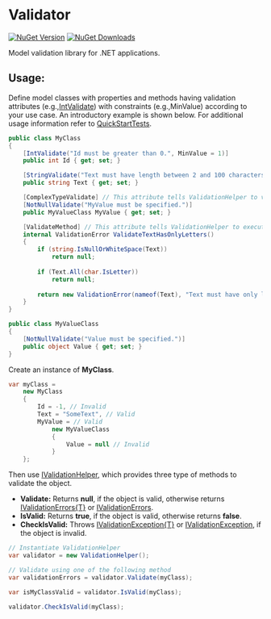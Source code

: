 # Validator

[![NuGet Version](http://img.shields.io/nuget/v/Agero.Core.Validator.svg?style=flat)](https://www.nuget.org/packages/Agero.Core.Validator/) 
[![NuGet Downloads](http://img.shields.io/nuget/dt/Agero.Core.Validator.svg?style=flat)](https://www.nuget.org/packages/Agero.Core.Validator/)

Model validation library for .NET applications.

## Usage:

Define model classes with properties and methods having validation attributes (e.g.,[IntValidate](./Agero.Core.Validator/Attributes/IntValidateAttribute.cs)) with constraints (e.g.,MinValue) according to your use case. An introductory example is shown below. For additional usage information refer to [QuickStartTests](./Agero.Core.Validator.Tests/QuickStartTests.cs).

```csharp
public class MyClass
{
    [IntValidate("Id must be greater than 0.", MinValue = 1)]
    public int Id { get; set; }

    [StringValidate("Text must have length between 2 and 100 characters.", MinLength = 2, MaxLength = 100)]
    public string Text { get; set; }

    [ComplexTypeValidate] // This attribute tells ValidationHelper to validate MyValueClass object
    [NotNullValidate("MyValue must be specified.")]
    public MyValueClass MyValue { get; set; }

    [ValidateMethod] // This attribute tells ValidationHelper to execute this method as part of model validation
    internal ValidationError ValidateTextHasOnlyLetters()
    {
        if (string.IsNullOrWhiteSpace(Text))
            return null;
        
        if (Text.All(char.IsLetter))
            return null;
        
        return new ValidationError(nameof(Text), "Text must have only letters.");
    }
}

public class MyValueClass
{
    [NotNullValidate("Value must be specified.")]
    public object Value { get; set; }
}
```

Create an instance of **MyClass**.
```csharp
var myClass =
    new MyClass
    {
        Id = -1, // Invalid
        Text = "SomeText", // Valid
        MyValue = // Valid
            new MyValueClass
            {
                Value = null // Invalid
            }
    };
```

Then use [IValidationHelper](./Agero.Core.Validator/IValidationHelper.cs), which provides three type of methods to validate the object. 

* **Validate:** Returns **null**, if the object is valid, otherwise returns [IValidationErrors{T}](./Agero.Core.Validator/IValidationErrorsOfT.cs) or [IValidationErrors](./Agero.Core.Validator/IValidationErrors.cs).
* **IsValid:** Returns **true**, if the object is valid, otherwise returns **false**.
* **CheckIsValid:** Throws [IValidationException{T}](./Agero.Core.Validator/IValidationException<T>.cs) or [IValidationException](./Agero.Core.Validator/IValidationException.cs), if the object is invalid.

```csharp
// Instantiate ValidationHelper
var validator = new ValidationHelper();

// Validate using one of the following method
var validationErrors = validator.Validate(myClass);

var isMyClassValid = validator.IsValid(myClass);

validator.CheckIsValid(myClass);
```